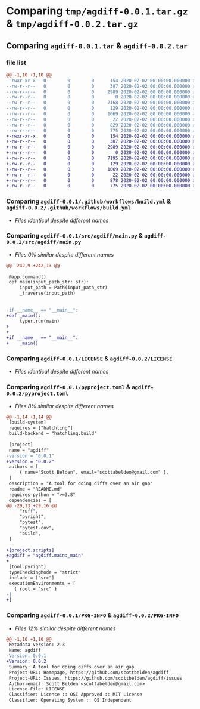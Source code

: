 # Comparing `tmp/agdiff-0.0.1.tar.gz` & `tmp/agdiff-0.0.2.tar.gz`

## Comparing `agdiff-0.0.1.tar` & `agdiff-0.0.2.tar`

### file list

```diff
@@ -1,10 +1,10 @@
--rwxr-xr-x   0        0        0      154 2020-02-02 00:00:00.000000 agdiff-0.0.1/run_tests.sh
--rw-r--r--   0        0        0      387 2020-02-02 00:00:00.000000 agdiff-0.0.1/.github/dependabot.yml
--rw-r--r--   0        0        0     2989 2020-02-02 00:00:00.000000 agdiff-0.0.1/.github/workflows/build.yml
--rw-r--r--   0        0        0        0 2020-02-02 00:00:00.000000 agdiff-0.0.1/src/agdiff/__init__.py
--rw-r--r--   0        0        0     7168 2020-02-02 00:00:00.000000 agdiff-0.0.1/src/agdiff/main.py
--rw-r--r--   0        0        0      129 2020-02-02 00:00:00.000000 agdiff-0.0.1/.gitignore
--rw-r--r--   0        0        0     1069 2020-02-02 00:00:00.000000 agdiff-0.0.1/LICENSE
--rw-r--r--   0        0        0       22 2020-02-02 00:00:00.000000 agdiff-0.0.1/README.md
--rw-r--r--   0        0        0      829 2020-02-02 00:00:00.000000 agdiff-0.0.1/pyproject.toml
--rw-r--r--   0        0        0      775 2020-02-02 00:00:00.000000 agdiff-0.0.1/PKG-INFO
+-rwxr-xr-x   0        0        0      154 2020-02-02 00:00:00.000000 agdiff-0.0.2/run_tests.sh
+-rw-r--r--   0        0        0      387 2020-02-02 00:00:00.000000 agdiff-0.0.2/.github/dependabot.yml
+-rw-r--r--   0        0        0     2989 2020-02-02 00:00:00.000000 agdiff-0.0.2/.github/workflows/build.yml
+-rw-r--r--   0        0        0        0 2020-02-02 00:00:00.000000 agdiff-0.0.2/src/agdiff/__init__.py
+-rw-r--r--   0        0        0     7195 2020-02-02 00:00:00.000000 agdiff-0.0.2/src/agdiff/main.py
+-rw-r--r--   0        0        0      129 2020-02-02 00:00:00.000000 agdiff-0.0.2/.gitignore
+-rw-r--r--   0        0        0     1069 2020-02-02 00:00:00.000000 agdiff-0.0.2/LICENSE
+-rw-r--r--   0        0        0       22 2020-02-02 00:00:00.000000 agdiff-0.0.2/README.md
+-rw-r--r--   0        0        0      878 2020-02-02 00:00:00.000000 agdiff-0.0.2/pyproject.toml
+-rw-r--r--   0        0        0      775 2020-02-02 00:00:00.000000 agdiff-0.0.2/PKG-INFO
```

### Comparing `agdiff-0.0.1/.github/workflows/build.yml` & `agdiff-0.0.2/.github/workflows/build.yml`

 * *Files identical despite different names*

### Comparing `agdiff-0.0.1/src/agdiff/main.py` & `agdiff-0.0.2/src/agdiff/main.py`

 * *Files 0% similar despite different names*

```diff
@@ -242,9 +242,13 @@
 
 @app.command()
 def main(input_path_str: str):
     input_path = Path(input_path_str)
     _traverse(input_path)
 
 
-if __name__ == "__main__":
+def _main():
     typer.run(main)
+
+
+if __name__ == "__main__":
+    _main()
```

### Comparing `agdiff-0.0.1/LICENSE` & `agdiff-0.0.2/LICENSE`

 * *Files identical despite different names*

### Comparing `agdiff-0.0.1/pyproject.toml` & `agdiff-0.0.2/pyproject.toml`

 * *Files 8% similar despite different names*

```diff
@@ -1,14 +1,14 @@
 [build-system]
 requires = ["hatchling"]
 build-backend = "hatchling.build"
 
 [project]
 name = "agdiff"
-version = "0.0.1"
+version = "0.0.2"
 authors = [
     { name="Scott Belden", email="scottabelden@gmail.com" },
 ]
 description = "A tool for doing diffs over an air gap"
 readme = "README.md"
 requires-python = ">=3.8"
 dependencies = [
@@ -29,13 +29,16 @@
     "ruff",
     "pyright",
     "pytest",
     "pytest-cov",
     "build",
 ]
 
+[project.scripts]
+agdiff = "agdiff.main:_main"
+
 [tool.pyright]
 typeCheckingMode = "strict"
 include = ["src"]
 executionEnvironments = [
   { root = "src" }
-]
+]
```

### Comparing `agdiff-0.0.1/PKG-INFO` & `agdiff-0.0.2/PKG-INFO`

 * *Files 12% similar despite different names*

```diff
@@ -1,10 +1,10 @@
 Metadata-Version: 2.3
 Name: agdiff
-Version: 0.0.1
+Version: 0.0.2
 Summary: A tool for doing diffs over an air gap
 Project-URL: Homepage, https://github.com/scottbelden/agdiff
 Project-URL: Issues, https://github.com/scottbelden/agdiff/issues
 Author-email: Scott Belden <scottabelden@gmail.com>
 License-File: LICENSE
 Classifier: License :: OSI Approved :: MIT License
 Classifier: Operating System :: OS Independent
```

